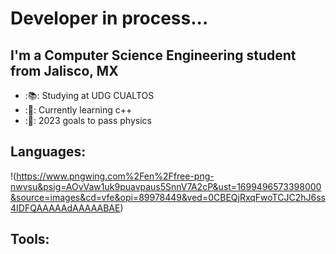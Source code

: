 # Developer in process...

## I'm a Computer Science Engineering student from Jalisco, MX

- :📚: Studying at UDG CUALTOS
- :👾: Currently learning c++
- :📔: 2023 goals to pass physics


## Languages:
!(https://www.pngwing.com%2Fen%2Ffree-png-nwvsu&psig=AOvVaw1uk9puavpaus5SnnV7A2cP&ust=1699496573398000&source=images&cd=vfe&opi=89978449&ved=0CBEQjRxqFwoTCJC2hJ6ss4IDFQAAAAAdAAAAABAE)

## Tools:

